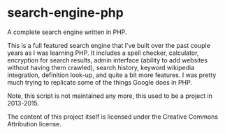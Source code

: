 # search-engine-php
A complete search engine written in PHP. 

This is a full featured search engine that I've built over the past couple years as I was learning PHP. It includes a spell checker, calculator, encryption for search results, admin interface (ability to add websites without having them crawled), search history, keyword wikipedia integration, definition look-up, and quite a bit more features. I was pretty much trying to replicate some of the things Google does in PHP.

Note, this script is not maintained any more, this used to be a project in 2013-2015.

The content of this project itself is licensed under the Creative Commons Attribution license.
